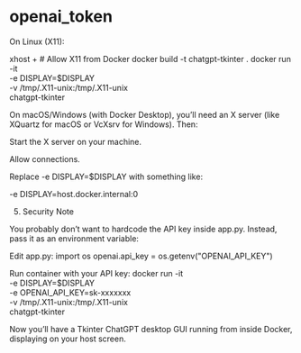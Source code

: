 # openai_token

On Linux (X11):

xhost +  # Allow X11 from Docker
docker build -t chatgpt-tkinter .
docker run -it \
    -e DISPLAY=$DISPLAY \
    -v /tmp/.X11-unix:/tmp/.X11-unix \
    chatgpt-tkinter


On macOS/Windows (with Docker Desktop), you’ll need an X server (like XQuartz for macOS or VcXsrv for Windows). Then:

Start the X server on your machine.

Allow connections.

Replace -e DISPLAY=$DISPLAY with something like:

-e DISPLAY=host.docker.internal:0

5. Security Note

You probably don’t want to hardcode the API key inside app.py. Instead, pass it as an environment variable:

Edit app.py:
import os
openai.api_key = os.getenv("OPENAI_API_KEY")

Run container with your API key:
docker run -it \
    -e DISPLAY=$DISPLAY \
    -e OPENAI_API_KEY=sk-xxxxxxx \
    -v /tmp/.X11-unix:/tmp/.X11-unix \
    chatgpt-tkinter


Now you’ll have a Tkinter ChatGPT desktop GUI running from inside Docker, displaying on your host screen.

